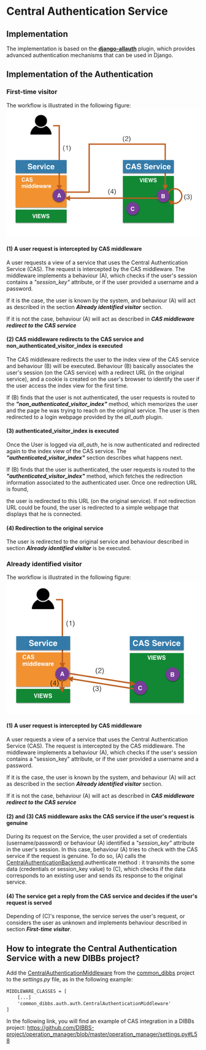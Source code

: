 # Central Authentication Service

## Implementation

The implementation is based on the [**django-allauth**](https://github.com/pennersr/django-allauth) plugin, which provides advanced authentication mechanisms that can be used in Django.

## Implementation of the Authentication

### First-time visitor

The workflow is illustrated in the following figure:
![docs/first_time_user.png](docs/first_time_user.png)

#### (1) A user request is intercepted by CAS middleware

A user requests a view of a service that uses the Central Authentication Service (CAS). The request is intercepted by the CAS middleware. The middleware implements a behaviour (A), which checks if the user's session contains a *"session_key"* attribute, or if the user provided a username and a password. 

If it is the case, the user is known by the system, and behaviour (A) will act as described in the section ***Already identified visitor*** section.

If it is not the case, behaviour (A) will act as described in ***CAS middleware redirect to the CAS service***

#### (2) CAS middleware redirects to the CAS service and non_authenticated_visitor_index is executed

The CAS middleware redirects the user to the index view of the CAS service and behaviour (B) will be executed. Behaviour (B) basically associates the user's session (on the CAS service) with a redirect URL (in the original service), and a cookie is created on the user's browser to identify the user if the user access the index view for the first time.

If (B) finds that the user is not authenticated, the user requests is routed to the ***"non_authenticated_visitor_index"*** method, which memorizes the user and the page he was trying to reach on the original service. The user is then redirected to a login webpage provided by the *all_auth* plugin.

#### (3) authenticated_visitor_index is executed

Once the User is logged via *all_auth*, he is now authenticated and redirected again to the index view of the CAS service. The ***"authenticated_visitor_index"*** section describes what happens next.

If (B) finds that the user is authenticated, the user requests is routed to the ***"authenticated_visitor_index"*** method, which fetches the redirection information associated to the authenticated user. Once one redirection URL is found, 

the user is redirected to this URL (on the original service). If not redirection URL could be found, the user is redirected to a simple webpage that displays that he is connected.

#### (4) Redirection to the original service

The user is redirected to the original service and behaviour described in section ***Already identified visitor*** is be executed.

### Already identified visitor

The workflow is illustrated in the following figure:
![docs/authenticated_user.png](docs/authenticated_user.png)

#### (1) A user request is intercepted by CAS middleware

A user requests a view of a service that uses the Central Authentication Service (CAS). The request is intercepted by the CAS middleware. The middleware implements a behaviour (A), which checks if the user's session contains a "session_key" attribute, or if the user provided a username and a password. 

If it is the case, the user is known by the system, and behaviour (A) will act as described in the section ***Already identified visitor*** section.

If it is not the case, behaviour (A) will act as described in ***CAS middleware redirect to the CAS service***

#### (2) and (3) CAS middleware asks the CAS service if the user's request is genuine

During its request on the Service, the user provided a set of credentials (username/password) or behaviour (A) identified a *"session_key"* attribute in the user's session. In this case, behaviour (A) tries to check with the CAS service if the request is genuine. To do so, (A) calls the [CentralAuthenticationBackend](https://github.com/DIBBS-project/common-dibbs/blob/master/common_dibbs/auth/auth.py).authenticate method : it transmits the some data (credentials or session_key value) to (C), which checks if the data corresponds to an existing user and sends its response to the original service.

#### (4) The service get a reply from the CAS service and decides if the user's request is served

Depending of (C)'s response, the service serves the user's request, or considers the user as unknown and implements behaviour described in section ***First-time visitor***.

## How to integrate the Central Authentication Service with a new DIBBs project?

Add the [CentralAuthenticationMiddleware](https://github.com/DIBBS-project/common-dibbs/blob/master/common_dibbs/auth/auth.py) from the [common_dibbs](https://github.com/DIBBS-project/common-dibbs) project to the *settings.py* file, as in the following example:

```
MIDDLEWARE_CLASSES = [
    [...]
    'common_dibbs.auth.auth.CentralAuthenticationMiddleware'
]
```

In the following link, you will find an example of CAS integration in a DIBBs project:
https://github.com/DIBBS-project/operation_manager/blob/master/operation_manager/settings.py#L58

